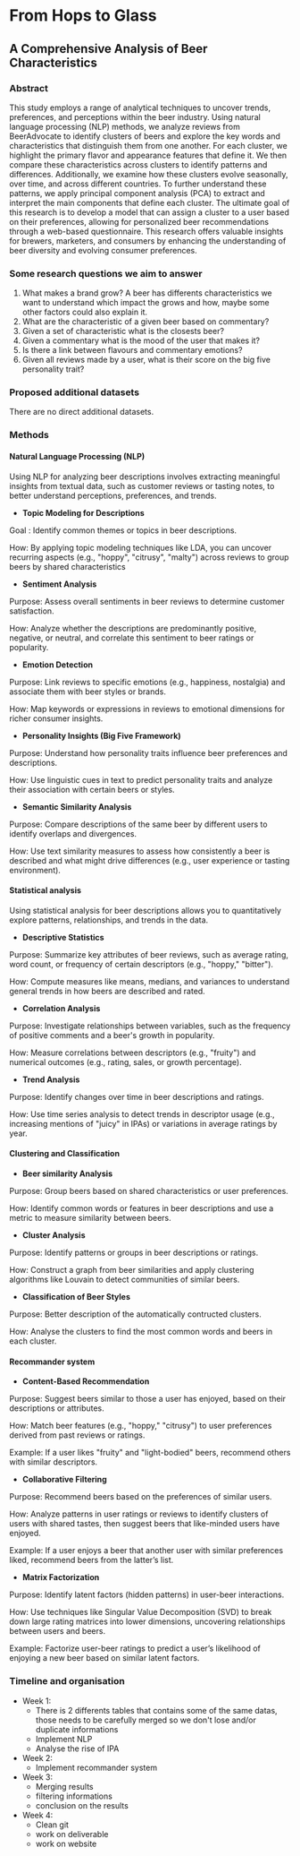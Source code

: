 
# From Hops to Glass
## A Comprehensive Analysis of Beer Characteristics

### Abstract
This study employs a range of analytical techniques to uncover trends, preferences, and perceptions within the beer industry. Using natural language processing (NLP) methods, we analyze reviews from BeerAdvocate to identify clusters of beers and explore the key words and characteristics that distinguish them from one another. For each cluster, we highlight the primary flavor and appearance features that define it. We then compare these characteristics across clusters to identify patterns and differences. Additionally, we examine how these clusters evolve seasonally, over time, and across different countries.
To further understand these patterns, we apply principal component analysis (PCA) to extract and interpret the main components that define each cluster. The ultimate goal of this research is to develop a model that can assign a cluster to a user based on their preferences, allowing for personalized beer recommendations through a web-based questionnaire. This research offers valuable insights for brewers, marketers, and consumers by enhancing the understanding of beer diversity and evolving consumer preferences.

### Some research questions we aim to answer
1. What makes a brand grow? A beer has differents characteristics
we want to understand which impact the grows and how, maybe some other factors
could also explain it.
1. What are the characteristic of a given beer based on commentary?
1. Given a set of characteristic what is the closests beer? 
1. Given a commentary what is the mood of the user that makes it?
1. Is there a link between flavours and commentary emotions?
1. Given all reviews made by a user, what is their score on the big five personality trait?


### Proposed additional datasets
 There are no direct additional datasets.

### Methods

#### Natural Language Processing (NLP)
Using NLP for analyzing beer descriptions involves extracting meaningful
insights from textual data, such as customer reviews or tasting notes,
to better understand perceptions, preferences, and trends.

- <b> Topic Modeling for Descriptions </b>

Goal : Identify common themes or topics in beer descriptions.

How: By applying topic modeling techniques like LDA,
you can uncover recurring aspects (e.g., "hoppy", "citrusy", "malty")
across reviews to group beers by shared characteristics

- <b> Sentiment Analysis </b>

Purpose: Assess overall sentiments in beer reviews to determine customer satisfaction.

How: Analyze whether the descriptions are predominantly positive, negative,
or neutral, and correlate this sentiment to beer ratings or popularity.

- <b> Emotion Detection </b>

Purpose: Link reviews to specific emotions (e.g., happiness, nostalgia)
and associate them with beer styles or brands.

How: Map keywords or expressions in reviews to emotional dimensions
for richer consumer insights.

- <b> Personality Insights (Big Five Framework) </b>

Purpose: Understand how personality traits influence
beer preferences and descriptions.

How: Use linguistic cues in text to predict personality traits and analyze their
association with certain beers or styles.

- <b> Semantic Similarity Analysis </b>

Purpose: Compare descriptions of the same beer by different users to
identify overlaps and divergences.

How: Use text similarity measures to assess how consistently a beer is
described and what might drive differences (e.g., user experience
or tasting environment).

#### Statistical analysis
Using statistical analysis for beer descriptions allows you
to quantitatively explore patterns,
relationships, and trends in the data. 

- <b> Descriptive Statistics </b>

Purpose: Summarize key attributes of beer reviews,
such as average rating, word count, or frequency of certain descriptors
(e.g., "hoppy," "bitter").

How: Compute measures like means, medians, and variances to understand
general trends in how beers are described and rated.

- <b> Correlation Analysis </b>

Purpose: Investigate relationships between variables,
such as the frequency of positive comments and a beer's growth
in popularity.

How: Measure correlations between descriptors (e.g., "fruity")
and numerical outcomes (e.g., rating, sales, or growth percentage).

- <b> Trend Analysis </b>

Purpose: Identify changes over time in beer descriptions and ratings.

How: Use time series analysis to detect trends in descriptor usage
(e.g., increasing mentions of "juicy" in IPAs) or variations in average
ratings by year.

#### Clustering and Classification

- <b> Beer similarity Analysis </b>

Purpose: Group beers based on shared characteristics or user preferences.

How: Identify common words or features in beer descriptions and use a metric to measure similarity between beers.

- <b> Cluster Analysis </b>

Purpose: Identify patterns or groups in beer descriptions or ratings.

How: Construct a graph from beer similarities and apply clustering algorithms like Louvain to detect communities of similar beers.

- <b> Classification of Beer Styles </b>

Purpose: Better description of the automatically contructed clusters.

How: Analyse the clusters to find the most common words and beers in each cluster.

#### Recommander system
- <b> Content-Based Recommendation </b>

Purpose: Suggest beers similar to those a user has enjoyed,
based on their descriptions or attributes.

How: Match beer features (e.g., "hoppy," "citrusy") to user preferences
derived from past reviews or ratings.

Example: If a user likes "fruity" and "light-bodied" beers,
recommend others with similar descriptors.

- <b> Collaborative Filtering </b>

Purpose: Recommend beers based on the preferences of similar users.

How: Analyze patterns in user ratings or reviews to identify clusters
of users with shared tastes, then suggest beers that like-minded users
have enjoyed.

Example: If a user enjoys a beer that another user with similar preferences
liked, recommend beers from the latter’s list.

- <b> Matrix Factorization </b>

Purpose: Identify latent factors (hidden patterns) in user-beer interactions.

How: Use techniques like Singular Value Decomposition (SVD) to break down
large rating matrices into lower dimensions, uncovering relationships between
users and beers.

Example: Factorize user-beer ratings to predict a user’s likelihood
of enjoying a new beer based on similar latent factors.

### Timeline and organisation
- Week 1: 
  - There is 2 differents tables that contains some of the same datas, those
  needs to be carefully merged so we don't lose and/or duplicate informations
  - Implement NLP
  - Analyse the rise of IPA
- Week 2:
  - Implement recommander system
- Week 3: 
  - Merging results
  - filtering informations
  - conclusion on the results
- Week 4:
  - Clean git
  - work on deliverable
  - work on website

